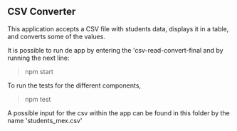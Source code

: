 ## CSV Converter
This application accepts a CSV file with students data, displays it in a table, and converts some of the values. 

It is possible to run de app by entering the 'csv-read-convert-final and by running the next line: 
> npm start

To run the tests for the different components, 
> npm test

A possible input for the csv within the app can be found in this folder by the name 'students_mex.csv'
